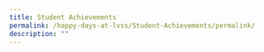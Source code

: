 ```yaml
---
title: Student Achievements
permalink: /happy-days-at-lvss/Student-Achievements/permalink/
description: ""
---
```

